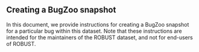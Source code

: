 Creating a BugZoo snapshot
--------------------------

In this document, we provide instructions for creating a BugZoo snapshot for
a particular bug within this dataset. Note that these instructions are
intended for the maintainers of the ROBUST dataset, and not for end-users of
ROBUST.

